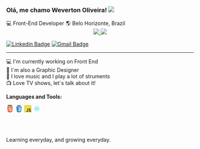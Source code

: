 <p align="center">
 <!-- <img width="100%" src="![image](https://user-images.githubusercontent.com/85240595/127880736-21efeb3f-84d4-41ff-8470-d45fd0fada17.png)" /> -->
</p>

### Olá, me chamo Weverton Oliveira! <img src="https://data.whicdn.com/images/242557345/original.gif" width="30px">

<div>💻 Front-End Developer 🌎 Belo Horizonte, Brazil</div>

<div align="center">
  <a href="https://github.com/tomoliveira1">
  <img height="180em" src="https://github-readme-stats.vercel.app/api?username=tomoliveira1&show_icons=true&theme=dracula&include_all_commits=true&count_private=true"/>
  <img height="180em" src="https://github-readme-stats.vercel.app/api/top-langs/?username=tomoliveira1&layout=compact&langs_count=7&theme=dracula"/>
</div>


[![Linkedin Badge](https://img.shields.io/badge/-TomOliveira.facode-blue?style=flat-square&logo=Linkedin&logoColor=white&link=https://https://www.linkedin.com/in/werverton-oliveira-913967218/)](https://www.linkedin.com/in/werverton-oliveira-913967218/)
[![Gmail Badge](https://img.shields.io/badge/-Weverton.Oliveira-c14438?style=flat-square&logo=Gmail&logoColor=white&link=mailto:weverton.oliveira@facode.com.br)](mailto:weverton.oliveira@facode.com.br)

---

💻 I'm currently working on Front End<br>
🎨 I´m also a Graphic Designer<br>
🎵 I love music and I play a lot of struments<br>
📺 Love TV shows, let´s talk about it!

**Languages and Tools:**  

<code><img height="20" src="https://raw.githubusercontent.com/github/explore/80688e429a7d4ef2fca1e82350fe8e3517d3494d/topics/html/html.png"></code>
<code><img height="20" src="https://raw.githubusercontent.com/github/explore/80688e429a7d4ef2fca1e82350fe8e3517d3494d/topics/css/css.png"></code>
<code><img height="20" src="https://raw.githubusercontent.com/github/explore/80688e429a7d4ef2fca1e82350fe8e3517d3494d/topics/javascript/javascript.png"></code>
<code><img height="20" src="https://raw.githubusercontent.com/github/explore/80688e429a7d4ef2fca1e82350fe8e3517d3494d/topics/react/react.png"></code>

<br/>


<br/>


Learning everyday, and growing everyday.

<br/>
<br/>
<br/>
</samp>
